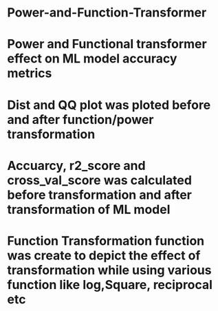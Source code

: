 # Power-and-Function-Transformer
# Power and Functional transformer effect on ML model accuracy metrics
# Dist and QQ plot was ploted before and after function/power transformation
# Accuarcy, r2_score and cross_val_score was calculated before transformation and after transformation of ML model
# Function Transformation function was create to depict the effect of transformation while using various function like log,Square, reciprocal etc

